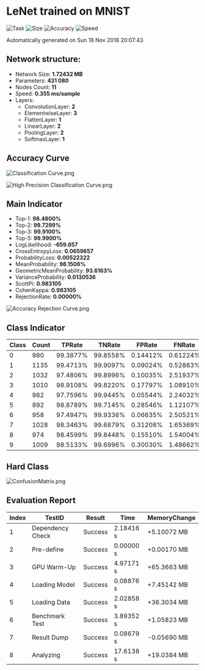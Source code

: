 # LeNet trained on MNIST
![Task](https://img.shields.io/badge/Task-Classifation-Orange.svg)
![Size](https://img.shields.io/badge/Size-1.7243%20MB-blue.svg)
![Accuracy](https://img.shields.io/badge/Accuracy-98.480%25-brightgreen.svg)
![Speed](https://img.shields.io/badge/Speed-0.355%20ms-ff69b4.svg)

Automatically generated on Sun 18 Nov 2018 20:07:43

## Network structure:
- Network Size: **1.72432 MB**
- Parameters: **431 080**
- Nodes Count: **11**
- Speed: **0.355 ms/sample**
- Layers:
  - ConvolutionLayer: **2**
  - ElementwiseLayer: **3**
  - FlattenLayer: **1**
  - LinearLayer: **2**
  - PoolingLayer: **2**
  - SoftmaxLayer: **1**


## Accuracy Curve
![Classification Curve.png](https://i.loli.net/2018/11/17/5bf004151b12a.png)

![High Precision Classification Curve.png](https://i.loli.net/2018/11/17/5bf0041535eab.png)

## Main Indicator
  - Top-1: **98.4800%**
  - Top-2: **99.7299%**
  - Top-3: **99.9100%**
  - Top-5: **99.9900%**
  - LogLikelihood: **-659.657**
  - CrossEntropyLoss: **0.0659657**
  - ProbabilityLoss: **0.00522322**
  - MeanProbability: **98.1506%**
  - GeometricMeanProbability: **93.6163%**
  - VarianceProbability: **0.0130536**
  - ScottPi: **0.983105**
  - CohenKappa: **0.983105**
  - RejectionRate: **0.00000%**

![Accuracy Rejection Curve.png](https://i.loli.net/2018/11/17/5bf00415503a1.png)

## Class Indicator
| Class | Count | TPRate | TNRate | FPRate | FNRate | F1Score |
|-------|-------|--------|--------|--------|--------|---------|
| 0 | 980 | 99.3877% | 99.8558% | 0.14412% | 0.61224% | 0.99034 |
| 1 | 1135 | 99.4713% | 99.9097% | 0.09024% | 0.52863% | 0.99383 |
| 2 | 1032 | 97.4806% | 99.8996% | 0.10035% | 2.51937% | 0.98290 |
| 3 | 1010 | 98.9108% | 99.8220% | 0.17797% | 1.08910% | 0.98666 |
| 4 | 982 | 97.7596% | 99.9445% | 0.05544% | 2.24032% | 0.98613 |
| 5 | 892 | 98.8789% | 99.7145% | 0.28546% | 1.12107% | 0.98000 |
| 6 | 958 | 97.4947% | 99.9336% | 0.06635% | 2.50521% | 0.98419 |
| 7 | 1028 | 98.3463% | 99.6879% | 0.31208% | 1.65369% | 0.97822 |
| 8 | 974 | 98.4599% | 99.8448% | 0.15510% | 1.54004% | 0.98510 |
| 9 | 1009 | 98.5133% | 99.6996% | 0.30030% | 1.48662% | 0.97931 |

## Hard Class
![ConfusionMatrix.png](https://i.loli.net/2018/11/17/5bf0041545c4e.png)

## Evaluation Report
| Index | TestID | Result | Time | MemoryChange |
|-------|--------|--------|------|--------------|
| 1 | Dependency Check | Success | 2.18416 s | +5.10072 MB |
| 2 | Pre-define | Success | 0.00000 s | +0.00170 MB |
| 3 | GPU Warm-Up | Success | 4.97171 s | +65.3663 MB |
| 4 | Loading Model | Success | 0.08876 s | +7.45142 MB |
| 5 | Loading Data | Success | 2.02858 s | +36.3034 MB |
| 6 | Benchmark Test | Success | 3.89352 s | +1.05823 MB |
| 7 | Result Dump | Success | 0.08679 s | -0.05690 MB |
| 8 | Analyzing | Success | 17.6138 s | +19.0384 MB |

